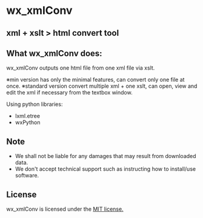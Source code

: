 # wx_xmlConv
## xml + xslt > html convert tool

## What wx_xmlConv does:
wx_xmlConv outputs one html file from one xml file via xslt.

※min version has only the minimal features, can convert only one file at once.
※standard version convert multiple xml + one xslt, can open, view and edit the xml if necessary from the textbox window. 

Using python libraries: 
- lxml.etree
- wxPython

## Note
- We shall not be liable for any damages that may result from downloaded data.
- We don't accept technical support such as instructing how to install/use software.

## License
wx_xmlConv is licensed under the [MIT license.](https://github.com/gabrielecirulli/2048/blob/master/LICENSE.txt)
